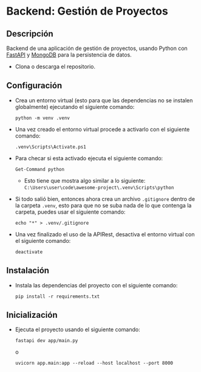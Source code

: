 # Backend: Gestión de Proyectos

## Descripción
Backend de una aplicación de gestión de proyectos, usando Python con [FastAPI](https://fastapi.tiangolo.com/) y [MongoDB](https://www.mongodb.com/) para la persistencia de datos.

- Clona o descarga el repositorio.

## Configuración
- Crea un entorno virtual (esto para que las dependencias no se instalen globalmente) ejecutando el siguiente comando:

    ```
    python -m venv .venv
    ```
- Una vez creado el entorno virtual procede a activarlo con el siguiente comando:

    ```
    .venv\Scripts\Activate.ps1
    ```

- Para checar si esta activado ejecuta el siguiente comando:

    ```
    Get-Command python
    ```
    - Esto tiene que mostra algo similar a lo siguiente:
    `C:\Users\user\code\awesome-project\.venv\Scripts\python`

- Si todo salió bien, entonces ahora crea un archivo `.gitignore` dentro de la carpeta `.venv`, esto para que no se suba nada de lo que contenga la carpeta, puedes usar el siguiente comando:
    ```
    echo "*" > .venv/.gitignore
    ```

- Una vez finalizado el uso de la APIRest, desactiva el entorno virtual con el siguiente comando:

    ```
    deactivate
    ```

## Instalación
- Instala las dependencias del proyecto con el siguiente comando:
    ```
    pip install -r requirements.txt
    ```

## Inicialización
- Ejecuta el proyecto usando el siguiente comando:

    ```
    fastapi dev app/main.py
    ``` 
    o 
    ```
    uvicorn app.main:app --reload --host localhost --port 8000
    ```